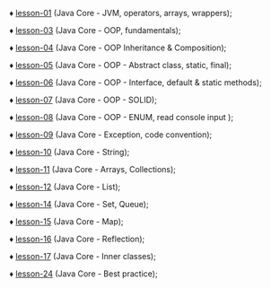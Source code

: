  ♦ [lesson-01](https://github.com/RomanTaras/JavaCore/tree/lesson1)  (Java Core - JVM, operators, arrays, wrappers);
 
 ♦ [lesson-03](https://github.com/RomanTaras/JavaCore/tree/lesson3)  (Java Core - OOP, fundamentals);
 
 ♦ [lesson-04](https://github.com/RomanTaras/JavaCore/tree/lesson4)  (Java Core - OOP Inheritance & Composition);
 
 ♦ [lesson-05](https://github.com/RomanTaras/JavaCore/tree/lesson5)  (Java Core - OOP - Abstract class, static, final); 
 
 ♦ [lesson-06](https://github.com/RomanTaras/JavaCore/tree/lesson6)  (Java Core - OOP - Interface, default & static methods); 
 
 ♦ [lesson-07](https://github.com/RomanTaras/JavaCore/tree/lesson7)  (Java Core - OOP - SOLID); 
 
 ♦ [lesson-08](https://github.com/RomanTaras/JavaCore/tree/lesson8)  (Java Core - OOP - ENUM, read console input ); 
 
 ♦ [lesson-09](https://github.com/RomanTaras/JavaCore/tree/lesson9)  (Java Core - Exception, code convention); 
 
 ♦ [lesson-10](https://github.com/RomanTaras/JavaCore/tree/lesson10) (Java Core - String); 
 
 ♦ [lesson-11](https://github.com/RomanTaras/JavaCore/tree/lesson11) (Java Core -  Arrays, Collections);
 
 ♦ [lesson-12](https://github.com/RomanTaras/JavaCore/tree/lesson12) (Java Core - List); 
 
 ♦ [lesson-14](https://github.com/RomanTaras/JavaCore/tree/lesson14) (Java Core - Set, Queue);
 
 ♦ [lesson-15](https://github.com/RomanTaras/JavaCore/tree/lesson15) (Java Core - Map); 
 
 ♦ [lesson-16](https://github.com/RomanTaras/JavaCore/tree/lesson16) (Java Core - Reflection); 
 
 ♦ [lesson-17](https://github.com/RomanTaras/JavaCore/tree/lesson17) (Java Core - Inner classes); 
 
 ♦ [lesson-24](https://github.com/RomanTaras/JavaCore/tree/lesson24) (Java Core - Best practice); 
 
 
 
 
 
 
 
 
 
 
 
 
 
